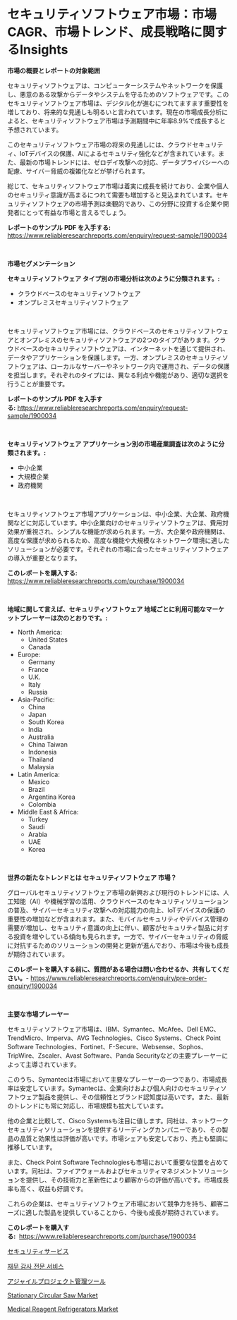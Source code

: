 <p><h1>セキュリティソフトウェア市場：市場CAGR、市場トレンド、成長戦略に関するInsights</h1></p><p><strong>市場の概要とレポートの対象範囲</strong></p>
<p><p>セキュリティソフトウェアは、コンピューターシステムやネットワークを保護し、悪意のある攻撃からデータやシステムを守るためのソフトウェアです。このセキュリティソフトウェア市場は、デジタル化が進むにつれてますます重要性を増しており、将来的な見通しも明るいと言われています。現在の市場成長分析によると、セキュリティソフトウェア市場は予測期間中に年率8.9%で成長すると予想されています。</p><p>このセキュリティソフトウェア市場の将来の見通しには、クラウドセキュリティ、IoTデバイスの保護、AIによるセキュリティ強化などが含まれています。また、最新の市場トレンドには、ゼロデイ攻撃への対応、データプライバシーへの配慮、サイバー脅威の複雑化などが挙げられます。</p><p>総じて、セキュリティソフトウェア市場は着実に成長を続けており、企業や個人のセキュリティ意識が高まるにつれて需要も増加すると見込まれています。セキュリティソフトウェアの市場予測は楽観的であり、この分野に投資する企業や開発者にとって有益な市場と言えるでしょう。</p></p>
<p><strong>レポートのサンプル PDF を入手する:</strong> <a href="https://www.reliableresearchreports.com/enquiry/request-sample/1900034">https://www.reliableresearchreports.com/enquiry/request-sample/1900034</a></p>
<p>&nbsp;</p>
<p><strong>市場セグメンテーション</strong></p>
<p><strong>セキュリティソフトウェア タイプ別の市場分析は次のように分類されます。:</strong></p>
<p><ul><li>クラウドベースのセキュリティソフトウェア</li><li>オンプレミスセキュリティソフトウェア</li></ul></p>
<p>&nbsp;</p>
<p><p>セキュリティソフトウェア市場には、クラウドベースのセキュリティソフトウェアとオンプレミスのセキュリティソフトウェアの2つのタイプがあります。クラウドベースのセキュリティソフトウェアは、インターネットを通じて提供され、データやアプリケーションを保護します。一方、オンプレミスのセキュリティソフトウェアは、ローカルなサーバーやネットワーク内で運用され、データの保護を担当します。それぞれのタイプには、異なる利点や機能があり、適切な選択を行うことが重要です。</p></p>
<p><strong>レポートのサンプル PDF を入手する:</strong>&nbsp;<a href="https://www.reliableresearchreports.com/enquiry/request-sample/1900034">https://www.reliableresearchreports.com/enquiry/request-sample/1900034</a></p>
<p>&nbsp;</p>
<p><strong> セキュリティソフトウェア アプリケーション別の市場産業調査は次のように分類されます。:</strong></p>
<p><ul><li>中小企業</li><li>大規模企業</li><li>政府機関</li></ul></p>
<p>&nbsp;</p>
<p><p>セキュリティソフトウェア市場アプリケーションは、中小企業、大企業、政府機関などに対応しています。中小企業向けのセキュリティソフトウェアは、費用対効果が重視され、シンプルな機能が求められます。一方、大企業や政府機関は、高度な保護が求められるため、高度な機能や大規模なネットワーク環境に適したソリューションが必要です。それぞれの市場に合ったセキュリティソフトウェアの導入が重要となります。</p></p>
<p><strong>このレポートを購入する:</strong>&nbsp; <a href="https://www.reliableresearchreports.com/purchase/1900034">https://www.reliableresearchreports.com/purchase/1900034</a></p>
<p>&nbsp;</p>
<p><strong>地域に関して言えば、セキュリティソフトウェア 地域ごとに利用可能なマーケットプレーヤーは次のとおりです。:</strong></p>
<p><ul>
    <li>
        North America:
        <ul>
            <li>United States</li>
            <li>Canada</li>
        </ul>
    </li>
    <li>
        Europe:
        <ul>
            <li>Germany</li>
            <li>France</li>
            <li>U.K.</li>
            <li>Italy</li>
            <li>Russia</li>
        </ul>
    </li>
    <li>
        Asia-Pacific:
        <ul>
            <li>China</li>
            <li>Japan</li>
            <li>South Korea</li>
            <li>India</li>
            <li>Australia</li>
            <li>China Taiwan</li>
            <li>Indonesia</li>
            <li>Thailand</li>
            <li>Malaysia</li>
        </ul>
    </li>
    <li>
        Latin America:
        <ul>
            <li>Mexico</li>
            <li>Brazil</li>
            <li>Argentina Korea</li>
            <li>Colombia</li>
        </ul>
    </li>
    <li>
        Middle East & Africa:
        <ul>
            <li>Turkey</li>
            <li>Saudi</li>
            <li>Arabia</li>
            <li>UAE</li>
            <li>Korea</li>
        </ul>
    </li>
    </ul></p>
<p>&nbsp;</p>
<p><strong>世界の新たなトレンドとは セキュリティソフトウェア 市場？</strong></p>
<p><p>グローバルセキュリティソフトウェア市場の新興および現行のトレンドには、人工知能（AI）や機械学習の活用、クラウドベースのセキュリティソリューションの普及、サイバーセキュリティ攻撃への対応能力の向上、IoTデバイスの保護の重要性の増加などが含まれます。また、モバイルセキュリティやデバイス管理の需要が増加し、セキュリティ意識の向上に伴い、顧客がセキュリティ製品に対する投資を増やしている傾向も見られます。一方で、サイバーセキュリティの脅威に対抗するためのソリューションの開発と更新が進んでおり、市場は今後も成長が期待されています。</p></p>
<p><strong>このレポートを購入する前に、質問がある場合は問い合わせるか、共有してください。</strong>- <a href="https://www.reliableresearchreports.com/enquiry/pre-order-enquiry/1900034">https://www.reliableresearchreports.com/enquiry/pre-order-enquiry/1900034</a></p>
<p>&nbsp;</p>
<p><strong>主要な市場プレーヤー</strong></p>
<p><p>セキュリティソフトウェア市場は、IBM、Symantec、McAfee、Dell EMC、TrendMicro、Imperva、AVG Technologies、Cisco Systems、Check Point Software Technologies、Fortinet、F-Secure、Websense、Sophos、TripWire、Zscaler、Avast Software、Panda Securityなどの主要プレーヤーによって主導されています。</p><p>このうち、Symantecは市場において主要なプレーヤーの一つであり、市場成長率は安定しています。Symantecは、企業向けおよび個人向けのセキュリティソフトウェア製品を提供し、その信頼性とブランド認知度は高いです。また、最新のトレンドにも常に対応し、市場規模も拡大しています。</p><p>他の企業と比較して、Cisco Systemsも注目に値します。同社は、ネットワークセキュリティソリューションを提供するリーディングカンパニーであり、その製品の品質と効果性は評価が高いです。市場シェアも安定しており、売上も堅調に推移しています。</p><p>また、Check Point Software Technologiesも市場において重要な位置を占めています。同社は、ファイアウォールおよびセキュリティマネジメントソリューションを提供し、その技術力と革新性により顧客からの評価が高いです。市場成長率も高く、収益も好調です。</p><p>これらの企業は、セキュリティソフトウェア市場において競争力を持ち、顧客ニーズに適した製品を提供していることから、今後も成長が期待されています。</p></p>
<p><strong>このレポートを購入する:</strong>&nbsp;&nbsp;<a href="https://www.reliableresearchreports.com/purchase/1900034">https://www.reliableresearchreports.com/purchase/1900034</a></p>
<p><p><a href="https://github.com/oqoeusbvpadwjs08/Market-Research-Report-List-1/blob/main/3704761186386.md">セキュリティサービス</a></p><p><a href="https://medium.com/@penelolack456456/%EC%9E%AC%EB%AC%B4-%EA%B0%90%EC%82%AC-%EC%A0%84%EB%AC%B8-%EC%84%9C%EB%B9%84%EC%8A%A4-%EC%8B%9C%EC%9E%A5-%EA%B7%9C%EB%AA%A8-%EC%8B%9C%EC%9E%A5-%EC%A0%84%EB%A7%9D-%EB%B0%8F-%EC%8B%9C%EC%9E%A5-%EC%98%88%EC%B8%A1-2024-2031-d901910bc081">재무 감사 전문 서비스</a></p><p><a href="https://medium.com/@ms2501905/%E3%82%A2%E3%82%B8%E3%83%A3%E3%82%A4%E3%83%AB%E3%83%97%E3%83%AD%E3%82%B8%E3%82%A7%E3%82%AF%E3%83%88%E7%AE%A1%E7%90%86%E3%83%84%E3%83%BC%E3%83%AB%E3%81%AE%E5%B8%82%E5%A0%B4%E3%83%A1%E3%83%88%E3%83%AA%E3%82%AF%E3%82%B9-%E5%B8%82%E5%A0%B4%E3%82%B7%E3%82%A7%E3%82%A2-%E3%83%88%E3%83%AC%E3%83%B3%E3%83%89-%E3%81%8A%E3%82%88%E3%81%B3%E6%88%90%E9%95%B7%E3%83%91%E3%82%BF%E3%83%BC%E3%83%B3%E3%81%AE%E8%A7%A3%E8%AA%AD-c900b0e99993">アジャイルプロジェクト管理ツール</a></p><p><a href="https://frill-swim-3cd.notion.site/Stationary-Circular-Saw-Market-Size-Global-Industry-Overview-Market-Segmentation-and-Forecast-202-01b4a33a336541cebb80ddbd1f163069">Stationary Circular Saw Market</a></p><p><a href="https://github.com/RichRobinson5/Market-Research-Report-List-4/blob/main/medical-reagent-refrigerators-market.md">Medical Reagent Refrigerators Market</a></p></p>